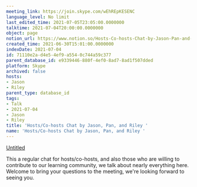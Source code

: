 ```yaml
---
meeting_link: https://join.skype.com/wEhREpKESENC
language_level: No limit
last_edited_time: 2021-07-05T23:05:00.0000000
talktime: 2021-07-04T20:00:00.0000000
object: page
notion_url: https://www.notion.so/Hosts-Co-hosts-Chat-by-Jason-Pan-and-Riley-71110e2ad4e54ef9a5540c744a59c377
created_time: 2021-06-30T15:01:00.0000000
indexDate: 2021-07-04
id: 71110e2a-d4e5-4ef9-a554-0c744a59c377
parent_database_id: e9339446-880f-4ef0-8ad7-8ad1f507dded
platform: Skype
archived: false
hosts:
- Jason
- Riley
parent_type: database_id
tags:
- Talk
- 2021-07-04
- Jason
- Riley
title: 'Hosts/Co-hosts Chat by Jason, Pan, and Riley '
name: 'Hosts/Co-hosts Chat by Jason, Pan, and Riley '
---
```




[Untitled](https://www.notion.so/d637a27eb33f44cbb92a56c3359cc567)   

This a regular chat for hosts/co-hosts, and also those who are willing to contribute to our learning community, we talk about nearly everything here. Welcome to bring your questions to the meeting, we're looking forward to seeing you.


